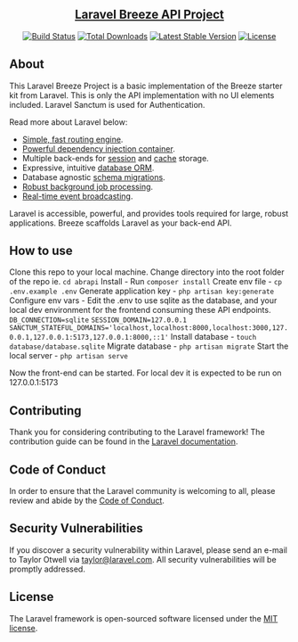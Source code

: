 <h2 align="center"><a href="https://innovatorsandbox.com" target="_blank">Laravel Breeze API Project</a></h2>

<p align="center">
<a href="https://github.com/laravel/framework/actions"><img src="https://github.com/laravel/framework/workflows/tests/badge.svg" alt="Build Status"></a>
<a href="https://packagist.org/packages/laravel/framework"><img src="https://img.shields.io/packagist/dt/laravel/framework" alt="Total Downloads"></a>
<a href="https://packagist.org/packages/laravel/framework"><img src="https://img.shields.io/packagist/v/laravel/framework" alt="Latest Stable Version"></a>
<a href="https://packagist.org/packages/laravel/framework"><img src="https://img.shields.io/packagist/l/laravel/framework" alt="License"></a>
</p>

## About

This Laravel Breeze Project is a basic implementation of the Breeze starter kit from Laravel. This is only the API implementation with no UI elements included. Laravel Sanctum is used for Authentication.

Read more about Laravel below:

-   [Simple, fast routing engine](https://laravel.com/docs/routing).
-   [Powerful dependency injection container](https://laravel.com/docs/container).
-   Multiple back-ends for [session](https://laravel.com/docs/session) and [cache](https://laravel.com/docs/cache) storage.
-   Expressive, intuitive [database ORM](https://laravel.com/docs/eloquent).
-   Database agnostic [schema migrations](https://laravel.com/docs/migrations).
-   [Robust background job processing](https://laravel.com/docs/queues).
-   [Real-time event broadcasting](https://laravel.com/docs/broadcasting).

Laravel is accessible, powerful, and provides tools required for large, robust applications. Breeze scaffolds Laravel as your back-end API.

## How to use

Clone this repo to your local machine.
Change directory into the root folder of the repo ie. `cd abrapi`
Install - Run `composer install`
Create env file - `cp .env.example .env`
Generate application key - `php artisan key:generate`
Configure env vars - Edit the .env to use sqlite as the database, and your local dev environment for the frontend consuming these API endpoints.  
`DB_CONNECTION=sqlite`
`SESSION_DOMAIN=127.0.0.1`
`SANCTUM_STATEFUL_DOMAINS='localhost,localhost:8000,localhost:3000,127.0.0.1,127.0.0.1:5173,127.0.0.1:8000,::1'`
Install database - `touch database/database.sqlite`
Migrate database - `php artisan migrate`
Start the local server - `php artisan serve`

Now the front-end can be started. For local dev it is expected to be run on 127.0.0.1:5173

## Contributing

Thank you for considering contributing to the Laravel framework! The contribution guide can be found in the [Laravel documentation](https://laravel.com/docs/contributions).

## Code of Conduct

In order to ensure that the Laravel community is welcoming to all, please review and abide by the [Code of Conduct](https://laravel.com/docs/contributions#code-of-conduct).

## Security Vulnerabilities

If you discover a security vulnerability within Laravel, please send an e-mail to Taylor Otwell via [taylor@laravel.com](mailto:taylor@laravel.com). All security vulnerabilities will be promptly addressed.

## License

The Laravel framework is open-sourced software licensed under the [MIT license](https://opensource.org/licenses/MIT).

